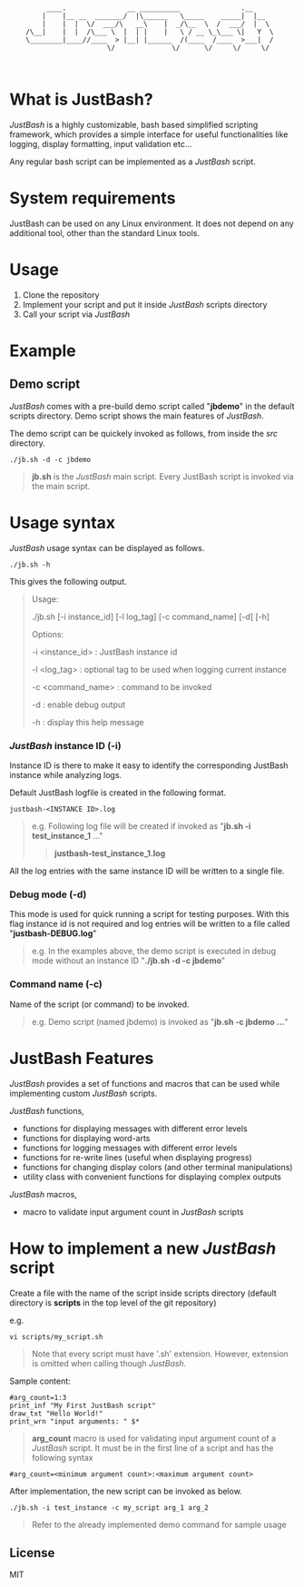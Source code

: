 ```
	
	
	     ____.               __ __________               .__     
	    |    |__ __  _______/  |\______   \_____    _____|  |__  
	    |    |  |  \/  ___/\   __\    |  _/\__  \  /  ___/  |  \ 
	/\__|    |  |  /\___ \  |  | |    |   \ / __ \_\___ \|   Y  \
	\________|____//____  > |__| |______  /(____  /____  >___|  /
	                    \/              \/      \/     \/     \/ 
	
	
```
                                    
# What is JustBash?
*JustBash* is a highly customizable, bash based simplified scripting framework, which provides a simple interface for useful functionalities like logging, display formatting, input validation etc...

Any regular bash script can be implemented as a *JustBash* script.

# System requirements
JustBash can be used on any Linux environment.
It does not depend on any additional tool, other than the standard Linux tools.

# Usage
1. Clone the repository
2. Implement your script and put it inside *JustBash* scripts directory
3. Call your script via *JustBash* 

# Example
## Demo script
*JustBash* comes with a pre-build demo script called "**jbdemo**" in the default scripts directory. Demo script shows the main features of *JustBash*.

The demo script can be quickely invoked as follows, from inside the *src* directory.

    ./jb.sh -d -c jbdemo

> **jb.sh** is the *JustBash* main script.
Every JustBash script is invoked via the main script.

# Usage syntax 

*JustBash* usage syntax can be displayed as follows.

    ./jb.sh -h

This gives the following output.

>Usage:
>
>  ./jb.sh [-i instance_id] [-l log_tag] [-c command_name] [-d] [-h] 
>
>Options:
>
>  -i <instance_id>  : JustBash instance id
>
>  -l <log_tag>      : optional tag to be used when logging current instance
>
>  -c <command_name> : command to be invoked
>
>  -d                : enable debug output
>
>  -h                : display this help message

### *JustBash* instance ID (-i)
Instance ID is there to make it easy to identify the corresponding JustBash instance while analyzing logs.

Default JustBash logfile is created in the following format.
    
	justbash-<INSTANCE ID>.log

> e.g.
> Following log file will be created if invoked as "**jb.sh -i test_instance_1** ..."
>   > **justbash-test_instance_1.log**

All the log entries with the same instance ID will be written to a single file.

### Debug mode (-d)
This mode is used for quick running a script for testing purposes. 
With this flag instance id is not required and log entries will be written to a file called "**justbash-DEBUG.log**"

> e.g.
> In the examples above, the demo script is executed in debug mode without an instance ID "**./jb.sh -d -c jbdemo**"

### Command name (-c)
Name of the script (or command) to be invoked.

> e.g.
> Demo script (named jbdemo) is invoked as "**jb.sh -c jbdemo ...**"

# JustBash Features

*JustBash* provides a set of functions and macros that can be used while implementing custom *JustBash* scripts.

*JustBash* functions,
 - functions for displaying messages with different error levels
 - functions for displaying word-arts
 - functions for logging messages with different error levels
 - functions for re-write lines (useful when displaying progress)
 - functions for changing display colors (and other terminal manipulations)
 - utility class with convenient functions for displaying complex outputs

*JustBash* macros,
 - macro to validate input argument count in *JustBash* scripts

# How to implement a new *JustBash* script
Create a file with the name of the script inside scripts directory
(default directory is **scripts** in the top level of the git repository)

e.g.

    vi scripts/my_script.sh

> Note that every script must have '.sh' extension.
> However, extension is omitted when calling though *JustBash*.

Sample content:

    #arg_count=1:3
    print_inf "My First JustBash script"
    draw_txt "Hello World!"
    print_wrn "input arguments: " $*

> **arg_count** macro is used for validating input argument count of a *JustBash* script. 
> It must be in the first line of a script and has the following syntax

    #arg_count=<minimum argument count>:<maximum argument count>

After implementation, the new script can be invoked as below.

    ./jb.sh -i test_instance -c my_script arg_1 arg_2

> Refer to the already implemented demo command for sample usage

License
----

MIT

